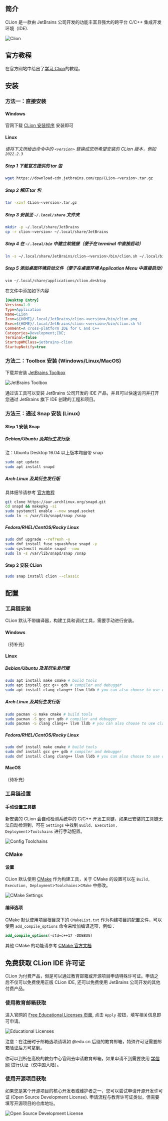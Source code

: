 ## 简介

CLion 是一款由 JetBrains 公司开发的功能丰富且强大的跨平台 C/C++ 集成开发环境（IDE).

![Clion](./images/clion.png)

## 官方教程

在官方网站中给出了[学习 Clion](https://www.jetbrains.com/clion/learn/)的教程。

## 安装

### 方法一：直接安装

#### Windows

官网下载 [CLion 安装程序](https://www.jetbrains.com/clion/download/#section=windows) 安装即可

#### Linux

*请将下文所给出命令中的 `<version>` 替换成您所希望安装的 CLion 版本，例如 `2022.2.3`*

##### Step 1 下载官方提供的 tar 包

```bash
wget https://download-cdn.jetbrains.com/cpp/CLion-<version>.tar.gz
```

##### Step 2 解压 tar 包

```bash
tar -xzvf CLion-<version>.tar.gz
```

##### Step 3 安装至 `~/.local/share` 文件夹

```bash
mkdir -p ~/.local/share/JetBrains
cp -r clion-<version> ~/.local/share/JetBrains
```

##### Step 4 在 `~/.local/bin` 中建立软链接（便于在 terminal 中直接启动）

```bash
ln -s ~/.local/share/JetBrains/clion-<version>/bin/clion.sh ~/.local/bin/clion
```

##### Step 5 添加桌面环境启动文件（便于在桌面环境 Application Menu 中直接启动）

```bash
vim ~/.local/share/applications/clion.desktop
```

在文件中添加如下内容

```ini
[Desktop Entry]
Version=1.0
Type=Application
Name=CLion
Icon=${HOME}/.local/JetBrains/clion-<version>/bin/clion.png
Exec=${HOME}/.local/JetBrains/clion-<version>/bin/clion.sh %f
Comment=A cross-platform IDE for C and C++
Categories=Development;IDE;
Terminal=false
StartupWMClass=jetbrains-clion
StartupNotify=true
```

### 方法二：Toolbox 安装 (Windows/Linux/MacOS)

下载并安装 [JetBrains Toolbox](https://www.jetbrains.com/toolbox-app/)

![JetBrains Toolbox](./images/clion-jetbrains-toolbox.png)

通过该工具可以安装 JetBrains 公司开发的 IDE 产品，并且可以快速访问并打开您通过 JetBrains 旗下 IDE 创建的工程和项目。

### 方法三：通过 Snap 安装 (Linux)

#### Step 1 安装 Snap

##### Debian/Ubuntu 及其衍生发行版

注：Ubuntu Desktop 16.04 以上版本均自带 snap

```bash
sudo apt update
sudo apt install snapd
```

##### Arch Linux 及其衍生发行版

具体细节请参考 [官方教程](https://snapcraft.io/docs/installing-snap-on-arch-linux)

```bash
git clone https://aur.archlinux.org/snapd.git
cd snapd && makepkg -si
sudo systemctl enable --now snapd.socket
sudo ln -s /var/lib/snapd/snap /snap
```

##### Fedora/RHEL/CentOS/Rocky Linux

```bash
sudo dnf upgrade --refresh -y
sudo dnf install fuse squashfuse snapd -y
sudo systemctl enable snapd --now
sudo ln -s /var/lib/snapd/snap /snap
```

#### Step 2 安装 CLion

```bash
sudo snap install clion --classic
```

## 配置

### 工具链安装

CLion 默认不带编译器，构建工具和调试工具，需要手动进行安装。

#### Windows

（待补充）

#### Linux

##### Debian/Ubuntu 及其衍生发行版

```bash
sudo apt install make cmake # build tools
sudo apt install gcc g++ gdb # compiler and debugger
sudo apt install clang clang++ llvm lldb # you can also choose to use clang toolchain
```

##### Arch Linux 及其衍生发行版

```bash
sudo pacman -S make cmake # build tools
sudo pacman -S gcc g++ gdb # compiler and debugger
sudo pacman -S clang clang++ llvm lldb # you can also choose to use clang toolchain
```

##### Fedora/RHEL/CentOS/Rocky Linux

```bash
sudo dnf install make cmake # build tools
sudo dnf install gcc g++ gdb # compiler and debugger
sudo dnf install clang clang++ llvm lldb # you can also choose to use clang toolchain
```

#### MacOS

（待补充）

### 工具链设置

#### 手动设置工具链

新安装的 CLion 会自动检测系统中的 C/C++ 开发工具链，如果已安装的工具链无法自动检测到，可在 `Settings` 中找到 `Build, Execution, Deployment`>`Toolchains` 进行手动配置。

![Config Toolchains](./images/clion-toolchain.png)

### CMake

#### 设置

CLion 默认使用 [CMake](https://cmake.org/) 作为构建工具，关于 CMake 的设置可以在 `Build, Execution, Deployment`>`Toolchains`>`CMake` 中修改。

![CMake Settings](./images/clion-cmake.png)

#### 编译选项

CMake 默认使用项目根目录下的 `CMakeList.txt` 作为构建项目的配置文件，可以使用 `add_compile_options` 命令来增加编译选项，例如：

```cmake
add_compile_options(-std=c++17 -DDEBUG)
```

其他 CMake 的功能请参考 [CMake 官方文档](https://cmake.org/documentation/)

## 免费获取 CLion IDE 许可证

CLion 为付费产品，但是可以通过教育邮箱或开源项目申请特殊许可证。申请之后不仅可以免费使用正版 CLion IDE, 还可以免费使用 JetBrains 公司开发的其他付费产品。

### 使用教育邮箱获取

进入官网的 [Free Educational Licenses 页面](https://www.jetbrains.com/community/education/#students), 点击 `Apply` 按钮，填写相关信息即可申请。

![Educational Licenses](./images/clion-edu.png)

注意：在注册时于邮箱选项请填如 @edu.cn 后缀的教育邮箱，特殊许可证需要邮箱验证后方可拿到。

你可以到所在高校的教务中心官网去申请教育邮箱，如果申请不到需要使用 [学信网](https://www.chsi.com.cn) 进行认证（仅中国大陆）。

### 使用开源项目获取

如果您是某个开源项目的核心开发者或维护者之一，您可以尝试申请开源开发许可证 (Open Source Development License). 申请流程与教育许可证类似，但需要填写开源项目的仓库地址。

![Open Source Development License](./images/clion-oss.png)
